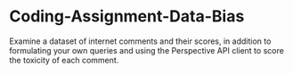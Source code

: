 # Coding-Assignment-Data-Bias
Examine a dataset of internet comments and their scores, in addition to formulating your own queries and using the Perspective API client to score the toxicity of each comment.
